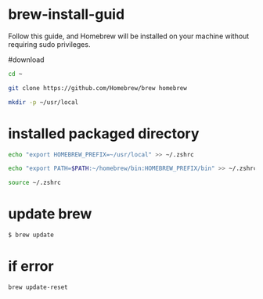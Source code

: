 # brew-install-guid
Follow this guide, and Homebrew will be installed on your machine without requiring sudo privileges.



#download
```sh
cd ~
```

```sh
git clone https://github.com/Homebrew/brew homebrew
```

```sh 
mkdir -p ~/usr/local
```


# installed packaged directory
```sh
echo "export HOMEBREW_PREFIX=~/usr/local" >> ~/.zshrc
```

```sh
echo "export PATH=$PATH:~/homebrew/bin:HOMEBREW_PREFIX/bin" >> ~/.zshrc
```

```sh
source ~/.zshrc
```

# update brew
```sh
$ brew update
```
# if error

```sh 
brew update-reset
```
